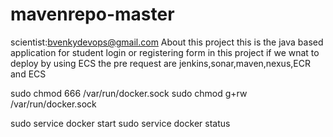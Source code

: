 # mavenrepo-master
scientist:bvenkydevops@gmail.com
About this project
this is the java based application for student login or registering form
in this project if we wnat to deploy by using ECS 
the pre request are jenkins,sonar,maven,nexus,ECR and ECS



sudo chmod 666 /var/run/docker.sock
sudo chmod g+rw /var/run/docker.sock

sudo service docker start
sudo service docker status
